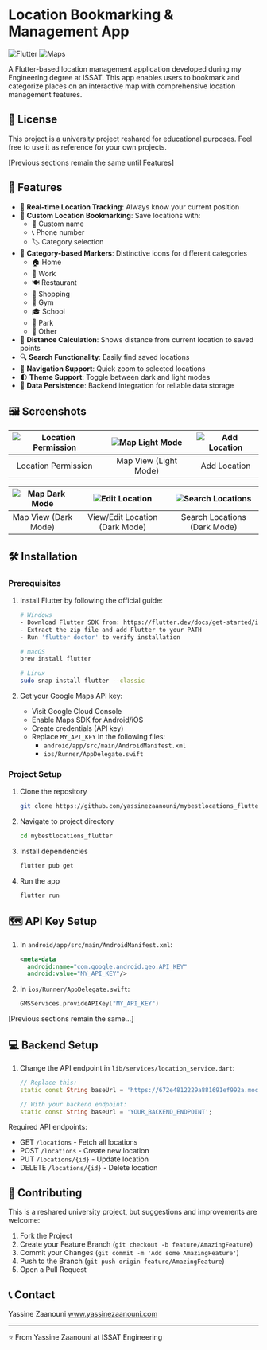 # Location Bookmarking & Management App

![Flutter](https://img.shields.io/badge/Flutter-%2302569B.svg?style=flat&logo=Flutter&logoColor=white)
![Maps](https://img.shields.io/badge/Google_Maps-4285F4?style=flat&logo=google-maps&logoColor=white)

A Flutter-based location management application developed during my Engineering degree at ISSAT. This app enables users to bookmark and categorize places on an interactive map with comprehensive location management features.

## 📝 License

This project is a university project reshared for educational purposes. Feel free to use it as reference for your own projects.

[Previous sections remain the same until Features]

## 📱 Features

- 📍 **Real-time Location Tracking**: Always know your current position
- 🔖 **Custom Location Bookmarking**: Save locations with:
  - 📝 Custom name
  - 📞 Phone number
  - 🏷️ Category selection
- 🎯 **Category-based Markers**: Distinctive icons for different categories
  - 🏠 Home
  - 💼 Work
  - 🍽️ Restaurant
  - 🛒 Shopping
  - 💪 Gym
  - 🎓 School
  - 🌳 Park
  - 📍 Other
- 📏 **Distance Calculation**: Shows distance from current location to saved points
- 🔍 **Search Functionality**: Easily find saved locations
- 🎯 **Navigation Support**: Quick zoom to selected locations
- 🌓 **Theme Support**: Toggle between dark and light modes
- 💾 **Data Persistence**: Backend integration for reliable data storage

## 🖼️ Screenshots

| ![Location Permission](https://github.com/user-attachments/assets/4171e101-7370-46b9-b053-ad250bda337a) | ![Map Light Mode](https://github.com/user-attachments/assets/2ebd4ef8-5468-41e7-a590-12c2651b5e16) | ![Add Location](https://github.com/user-attachments/assets/cceacbe8-8b74-4754-bcdd-377cddb24144) |
| :-----------------------------------------------------------------------------------------------------: | :------------------------------------------------------------------------------------------------: | :----------------------------------------------------------------------------------------------: |
|                                           Location Permission                                           |                                       Map View (Light Mode)                                        |                                           Add Location                                           |

| ![Map Dark Mode](https://github.com/user-attachments/assets/4250e03c-5cd1-481a-bba2-bd76216a9a69) | ![Edit Location](https://github.com/user-attachments/assets/62480cf5-901b-4e77-8c03-c92174d14642) | ![Search Locations](https://github.com/user-attachments/assets/92fee4f9-03eb-4f75-af46-6211203caa38) |
| :-----------------------------------------------------------------------------------------------: | :-----------------------------------------------------------------------------------------------: | :--------------------------------------------------------------------------------------------------: |
|                                       Map View (Dark Mode)                                        |                                  View/Edit Location (Dark Mode)                                   |                                     Search Locations (Dark Mode)                                     |

## 🛠️ Installation

### Prerequisites

1. Install Flutter by following the official guide:

   ```bash
   # Windows
   - Download Flutter SDK from: https://flutter.dev/docs/get-started/install/windows
   - Extract the zip file and add Flutter to your PATH
   - Run 'flutter doctor' to verify installation

   # macOS
   brew install flutter

   # Linux
   sudo snap install flutter --classic
   ```

2. Get your Google Maps API key:
   - Visit Google Cloud Console
   - Enable Maps SDK for Android/iOS
   - Create credentials (API key)
   - Replace `MY_API_KEY` in the following files:
     - `android/app/src/main/AndroidManifest.xml`
     - `ios/Runner/AppDelegate.swift`

### Project Setup

1. Clone the repository

   ```bash
   git clone https://github.com/yassinezaanouni/mybestlocations_flutter.git
   ```

2. Navigate to project directory

   ```bash
   cd mybestlocations_flutter

   ```

3. Install dependencies

   ```bash
   flutter pub get
   ```

4. Run the app
   ```bash
   flutter run
   ```

## 🗺️ API Key Setup

1. In `android/app/src/main/AndroidManifest.xml`:

   ```xml
   <meta-data
     android:name="com.google.android.geo.API_KEY"
     android:value="MY_API_KEY"/>
   ```

2. In `ios/Runner/AppDelegate.swift`:
   ```swift
   GMSServices.provideAPIKey("MY_API_KEY")
   ```

[Previous sections remain the same...]

## 💻 Backend Setup

1. Change the API endpoint in `lib/services/location_service.dart`:

   ```dart
   // Replace this:
   static const String baseUrl = 'https://672e4812229a881691ef992a.mockapi.io/api/locations';

   // With your backend endpoint:
   static const String baseUrl = 'YOUR_BACKEND_ENDPOINT';
   ```

Required API endpoints:

- GET `/locations` - Fetch all locations
- POST `/locations` - Create new location
- PUT `/locations/{id}` - Update location
- DELETE `/locations/{id}` - Delete location

## 🤝 Contributing

This is a reshared university project, but suggestions and improvements are welcome:

1. Fork the Project
2. Create your Feature Branch (`git checkout -b feature/AmazingFeature`)
3. Commit your Changes (`git commit -m 'Add some AmazingFeature'`)
4. Push to the Branch (`git push origin feature/AmazingFeature`)
5. Open a Pull Request

## 📞 Contact

Yassine Zaanouni
www.yassinezaanouni.com

---

⭐️ From Yassine Zaanouni at ISSAT Engineering
